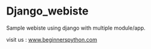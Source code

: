 # Django_webiste
Sample webiste using django with multiple module/app.

visit us :  www.beginnerspython.com

